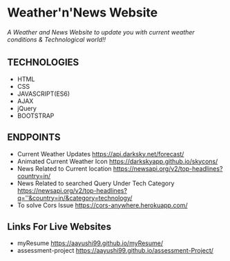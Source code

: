 # Weather'n'News Website

###### A Weather and News Website to update you with current weather conditions & Technological world!!

## TECHNOLOGIES
* HTML
* CSS
* JAVASCRIPT(ES6)
* AJAX
* jQuery
* BOOTSTRAP

## ENDPOINTS
* Current Weather Updates https://api.darksky.net/forecast/
* Animated Current Weather Icon https://darkskyapp.github.io/skycons/
* News Related to Current location https://newsapi.org/v2/top-headlines?country=in/
* News Related to searched Query Under Tech Category https://newsapi.org/v2/top-headlines?q=''&country=in/&category=technology/
* To solve Cors Issue https://cors-anywhere.herokuapp.com/

## Links For Live Websites
* myResume https://aayushi99.github.io/myResume/
* assessment-project https://aayushi99.github.io/assessment-Project/
